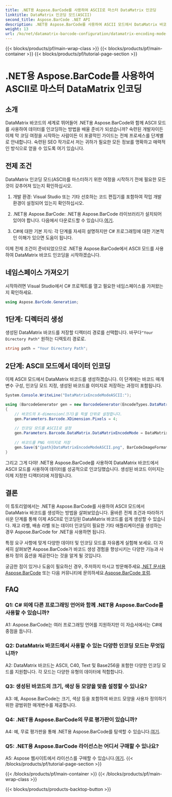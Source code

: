 ```yaml
---
title: .NET용 Aspose.BarCode를 사용하여 ASCII로 마스터 DataMatrix 인코딩
linktitle: DataMatrix 인코딩 모드(ASCII)
second_title: Aspose.BarCode .NET API
description: .NET용 Aspose.BarCode를 사용하여 ASCII 모드에서 DataMatrix 바코드를 만드는 방법을 알아보세요. 개발자를 위한 단계별 가이드.
weight: 13
url: /ko/net/datamatrix-barcode-configuration/datamatrix-encoding-mode-ascii/
---
```


{{< blocks/products/pf/main-wrap-class >}}
{{< blocks/products/pf/main-container >}}
{{< blocks/products/pf/tutorial-page-section >}}

# .NET용 Aspose.BarCode를 사용하여 ASCII로 마스터 DataMatrix 인코딩

## 소개

DataMatrix 바코드의 세계로 뛰어들어 .NET용 Aspose.BarCode와 함께 ASCII 모드를 사용하여 데이터를 인코딩하는 방법을 배울 준비가 되셨습니까? 숙련된 개발자이든 이제 막 코딩 여정을 시작하는 사람이든 이 포괄적인 가이드는 전체 프로세스를 단계별로 안내합니다. 숙련된 SEO 작가로서 저는 귀하가 필요한 모든 정보를 명확하고 매력적인 방식으로 얻을 수 있도록 여기 있습니다.

## 전제 조건

DataMatrix 인코딩 모드(ASCII)를 마스터하기 위한 여정을 시작하기 전에 필요한 모든 것이 갖추어져 있는지 확인하십시오.

1. 개발 환경: Visual Studio 또는 기타 선호하는 코드 편집기를 포함하여 작업 개발 환경이 설정되어 있는지 확인하십시오.

2.  .NET용 Aspose.BarCode: .NET용 Aspose.BarCode 라이브러리가 설치되어 있어야 합니다. 다음에서 다운로드할 수 있습니다.[여기](https://releases.aspose.com/barcode/net/).

3. C#에 대한 기본 지식: 각 단계를 자세히 설명하지만 C# 프로그래밍에 대한 기본적인 이해가 있으면 도움이 됩니다.

이제 전제 조건이 준비되었으므로 .NET용 Aspose.BarCode에서 ASCII 모드를 사용하여 DataMatrix 바코드 인코딩을 시작하겠습니다.

## 네임스페이스 가져오기

시작하려면 Visual Studio에서 C# 프로젝트를 열고 필요한 네임스페이스를 가져왔는지 확인하세요.

```csharp
using Aspose.BarCode.Generation;
```

## 1단계: 디렉터리 생성

 생성된 DataMatrix 바코드를 저장할 디렉터리 경로를 선택합니다. 바꾸다`"Your Directory Path"` 원하는 디렉토리 경로로.

```csharp
string path = "Your Directory Path";
```

## 2단계: ASCII 모드에서 데이터 인코딩

이제 ASCII 모드에서 DataMatrix 바코드를 생성하겠습니다. 이 단계에는 바코드 매개변수 구성, 인코딩 모드 지정, 생성된 바코드를 이미지로 저장하는 과정이 포함됩니다.

```csharp
System.Console.WriteLine("DataMatrixEncodeModeASCII:");

using (BarcodeGenerator gen = new BarcodeGenerator(EncodeTypes.DataMatrix, "Aspose"))
{
    // 바코드의 X-dimension(크기)을 픽셀 단위로 설정합니다.
    gen.Parameters.Barcode.XDimension.Pixels = 4;
    
    // 인코딩 모드를 ASCII로 설정
    gen.Parameters.Barcode.DataMatrix.DataMatrixEncodeMode = DataMatrixEncodeMode.ASCII;
    
    // 바코드를 PNG 이미지로 저장
    gen.Save($"{path}DataMatrixEncodeModeASCII.png", BarCodeImageFormat.Png);
}
```

그리고 그게 다야! .NET용 Aspose.BarCode를 사용하여 DataMatrix 바코드에서 ASCII 모드를 사용하여 데이터를 성공적으로 인코딩했습니다. 생성된 바코드 이미지는 이제 지정한 디렉터리에 저장됩니다.

## 결론

이 튜토리얼에서는 .NET용 Aspose.BarCode를 사용하여 ASCII 모드에서 DataMatrix 바코드를 생성하는 방법을 살펴보았습니다. 올바른 전제 조건과 따라하기 쉬운 단계를 통해 이제 ASCII로 인코딩된 DataMatrix 바코드를 쉽게 생성할 수 있습니다. 재고 라벨, 배송 라벨 또는 데이터 인코딩이 필요한 기타 애플리케이션을 생성하는 경우 Aspose.BarCode for .NET을 사용하면 됩니다.

특정 요구 사항에 맞게 다양한 데이터 및 인코딩 모드를 자유롭게 실험해 보세요. 더 자세히 살펴보면 Aspose.BarCode가 바코드 생성 경험을 향상시키는 다양한 기능과 사용자 정의 옵션을 제공한다는 것을 알게 될 것입니다.

 궁금한 점이 있거나 도움이 필요하신 경우, 주저하지 마시고 방문해주세요.[.NET 문서용 Aspose.BarCode](https://reference.aspose.com/barcode/net/) 또는 다음 커뮤니티에 문의하세요.[Aspose.BarCode 포럼](https://forum.aspose.com/c/barcode/13).

## FAQ

### Q1: C# 외에 다른 프로그래밍 언어와 함께 .NET용 Aspose.BarCode를 사용할 수 있습니까?

A1: Aspose.BarCode는 여러 프로그래밍 언어를 지원하지만 이 자습서에서는 C#에 중점을 둡니다.

### Q2: DataMatrix 바코드에서 사용할 수 있는 다양한 인코딩 모드는 무엇입니까?

A2: DataMatrix 바코드는 ASCII, C40, Text 및 Base256을 포함한 다양한 인코딩 모드를 지원합니다. 각 모드는 다양한 유형의 데이터에 적합합니다.

### Q3: 생성된 바코드의 크기, 색상 등 모양을 맞춤 설정할 수 있나요?

A3: 예, Aspose.BarCode는 크기, 색상 등을 포함하여 바코드 모양을 사용자 정의하기 위한 광범위한 매개변수를 제공합니다.

### Q4: .NET용 Aspose.BarCode의 무료 평가판이 있습니까?

 A4: 예, 무료 평가판을 통해 .NET용 Aspose.BarCode를 탐색할 수 있습니다.[여기](https://releases.aspose.com/).

### Q5: .NET용 Aspose.BarCode 라이선스는 어디서 구매할 수 있나요?

 A5: Aspose 웹사이트에서 라이선스를 구매할 수 있습니다.[여기](https://purchase.aspose.com/buy).
{{< /blocks/products/pf/tutorial-page-section >}}

{{< /blocks/products/pf/main-container >}}
{{< /blocks/products/pf/main-wrap-class >}}

{{< blocks/products/products-backtop-button >}}
